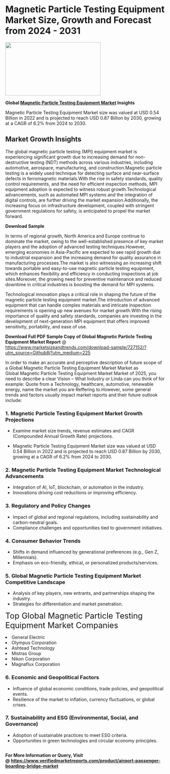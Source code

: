<H1>Magnetic Particle Testing Equipment Market Size, Growth and Forecast from 2024 - 2031</H1><img class="aligncenter size-medium wp-image-584254" src="https://thirdeyenews.in/wp-content/uploads/2024/09/Global-Market-Research-300x168.jpeg" alt="" width="300" height="168" /><p><strong>Global&nbsp;<a href="https://www.marketsizeandtrends.com/download-sample/727152/?utm_source=Github8j?utm_medium=225">Magnetic Particle Testing Equipment Market</a> Insights</strong></p><p>Magnetic Particle Testing Equipment Market size was valued at USD 0.54 Billion in 2022 and is projected to reach USD 0.87 Billion by 2030, growing at a CAGR of 6.2% from 2024 to 2030.</p><p><h2>Market Growth Insights</h2> <p>The global magnetic particle testing (MPI) equipment market is experiencing significant growth due to increasing demand for non-destructive testing (NDT) methods across various industries, including automotive, aerospace, manufacturing, and construction.Magnetic particle testing is a widely used technique for detecting surface and near-surface defects in ferromagnetic materials.With the rise in safety standards, quality control requirements, and the need for efficient inspection methods, MPI equipment adoption is expected to witness robust growth.Technological advancements, such as automated MPI systems and the integration of digital controls, are further driving the market expansion.Additionally, the increasing focus on infrastructure development, coupled with stringent government regulations for safety, is anticipated to propel the market forward.</p> <p><strong>Download Sample</strong></p> <p>In terms of regional growth, North America and Europe continue to dominate the market, owing to the well-established presence of key market players and the adoption of advanced testing techniques.However, emerging economies in Asia-Pacific are expected to see rapid growth due to industrial expansion and the increasing demand for quality assurance in manufacturing processes.The market is also witnessing an increasing shift towards portable and easy-to-use magnetic particle testing equipment, which enhances flexibility and efficiency in conducting inspections at job sites.Moreover, the growing need for preventive maintenance and reduced downtime in critical industries is boosting the demand for MPI systems.</p> <p>Technological innovation plays a critical role in shaping the future of the magnetic particle testing equipment market.The introduction of advanced equipment that can handle complex materials and intricate inspection requirements is opening up new avenues for market growth.With the rising importance of quality and safety standards, companies are investing in the development of next-generation MPI equipment that offers improved sensitivity, portability, and ease of use.</p> <p><span class=""><strong>Download Full PDF Sample Copy of Global Magnetic Particle Testing Equipment Market Report</strong> @ <a href="https://www.marketsizeandtrends.com/download-sample/727152/?utm_source=Github8j?utm_medium=225" target="_blank">https://www.marketsizeandtrends.com/download-sample/727152/?utm_source=Github8j?utm_medium=225</a></span></p><p>In order to make an accurate and perceptive description of future scope of a Global&nbsp;Magnetic Particle Testing Equipment Market Market as Global&nbsp;Magnetic Particle Testing Equipment Market Market of 2025, you need to describe a clear Vision &ndash; What Industry or Linda can you think of for example: Quote from a Technology, healthcare, automotive, renewable energy, name the market you are Reffering to.However, some general trends and factors usually impact market reports and their future outlook include:</p><h3>1.&nbsp;<strong>Magnetic Particle Testing Equipment Market Growth Projections</strong></h3><ul><li>Examine market size trends, revenue estimates and CAGR (Compounded Annual Growth Rate) projections.</li><li><p>Magnetic Particle Testing Equipment Market size was valued at USD 0.54 Billion in 2022 and is projected to reach USD 0.87 Billion by 2030, growing at a CAGR of 6.2% from 2024 to 2030.</p></li></ul><h3>2.&nbsp;<strong>Magnetic Particle Testing Equipment Market Technological Advancements</strong></h3><ul><li>Integration of AI, IoT, blockchain, or automation in the industry.</li><li>Innovations driving cost reductions or improving efficiency.</li></ul><h3>3.&nbsp;<strong>Regulatory and Policy Changes</strong></h3><ul><li>Impact of global and regional regulations, including sustainability and carbon-neutral goals.</li><li>Compliance challenges and opportunities tied to government initiatives.</li></ul><h3>4.&nbsp;<strong>Consumer Behavior Trends</strong></h3><ul><li>Shifts in demand influenced by generational preferences (e.g., Gen Z, Millennials).</li><li>Emphasis on eco-friendly, ethical, or personalized products/services.</li></ul><h3>5.&nbsp;<strong>Global Magnetic Particle Testing Equipment Market Competitive Landscape</strong></h3><ul><li>Analysis of key players, new entrants, and partnerships shaping the industry.</li><li>Strategies for differentiation and market penetration.</li></ul><p data-pm-slice="1 1 []"><span style="color: inherit; font-family: inherit; font-size: 25px;">Top Global Magnetic Particle Testing Equipment Market Companies</span></p><div class="" data-test-id=""><p><li>General Electric</li><li> Olympus Corporation</li><li> Ashtead Technology</li><li> Mistras Group</li><li> Nikon Corporation</li><li> Magnaflux Corporation</li></p></div><h3>6.&nbsp;<strong>Economic and Geopolitical Factors</strong></h3><ul><li>Influence of global economic conditions, trade policies, and geopolitical events.</li><li>Resilience of the market to inflation, currency fluctuations, or global crises.</li></ul><h3>7.&nbsp;<strong>Sustainability and ESG (Environmental, Social, and Governance)</strong></h3><ul><li>Adoption of sustainable practices to meet ESG criteria.</li><li>Opportunities in green technologies and circular economy principles.</li></ul><h2><strong style="font-size: 14px;">For More Information or Query, Visit @&nbsp;</strong><a style="background-color: #ffffff; font-size: 14px;" href="https://www.marketsizeandtrends.com/report/magnetic-particle-testing-equipment-market/" target="_blank">https://www.verifiedmarketreports.com/product/airport-passenger-boarding-bridge-market</a></h2>